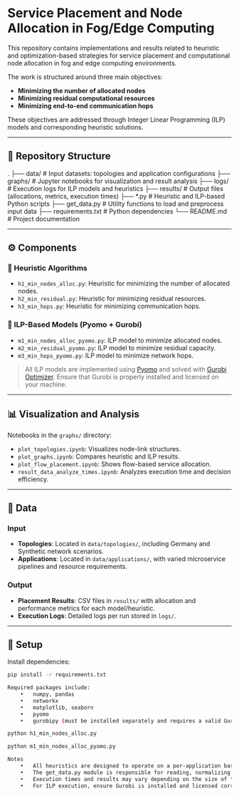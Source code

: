 # Service Placement and Node Allocation in Fog/Edge Computing

This repository contains implementations and results related to heuristic and optimization-based strategies for service placement and computational node allocation in fog and edge computing environments.

The work is structured around three main objectives:

- **Minimizing the number of allocated nodes**
- **Minimizing residual computational resources**
- **Minimizing end-to-end communication hops**

These objectives are addressed through Integer Linear Programming (ILP) models and corresponding heuristic solutions.

---

## 📁 Repository Structure

.
├── data/                      # Input datasets: topologies and application configurations
├── graphs/                    # Jupyter notebooks for visualization and result analysis
├── logs/                      # Execution logs for ILP models and heuristics
├── results/                   # Output files (allocations, metrics, execution times)
├── *.py                       # Heuristic and ILP-based Python scripts
├── get_data.py                # Utility functions to load and preprocess input data
├── requirements.txt           # Python dependencies
└── README.md                  # Project documentation

---

## ⚙️ Components

### 🧠 Heuristic Algorithms

- `h1_min_nodes_alloc.py`: Heuristic for minimizing the number of allocated nodes.
- `h2_min_residual.py`: Heuristic for minimizing residual resources.
- `h3_min_hops.py`: Heuristic for minimizing communication hops.

### 📐 ILP-Based Models (Pyomo + Gurobi)

- `m1_min_nodes_alloc_pyomo.py`: ILP model to minimize allocated nodes.
- `m2_min_residual_pyomo.py`: ILP model to minimize residual capacity.
- `m3_min_hops_pyomo.py`: ILP model to minimize network hops.

> All ILP models are implemented using [Pyomo](http://www.pyomo.org/) and solved with [Gurobi Optimizer](https://www.gurobi.com/). Ensure that Gurobi is properly installed and licensed on your machine.

---

## 📊 Visualization and Analysis

Notebooks in the `graphs/` directory:

- `plot_topologies.ipynb`: Visualizes node-link structures.
- `plot_graphs.ipynb`: Compares heuristic and ILP results.
- `plot_flow_placement.ipynb`: Shows flow-based service allocation.
- `result_data_analyze_times.ipynb`: Analyzes execution time and decision efficiency.

---

## 📂 Data

### Input

- **Topologies**: Located in `data/topologies/`, including Germany and Synthetic network scenarios.
- **Applications**: Located in `data/applications/`, with varied microservice pipelines and resource requirements.

### Output

- **Placement Results**: CSV files in `results/` with allocation and performance metrics for each model/heuristic.
- **Execution Logs**: Detailed logs per run stored in `logs/`.

---

## 🔧 Setup

Install dependencies:

```bash
pip install -r requirements.txt

Required packages include:
	•	numpy, pandas
	•	networkx
	•	matplotlib, seaborn
	•	pyomo
	•	gurobipy (must be installed separately and requires a valid Gurobi license)

python h1_min_nodes_alloc.py

python m1_min_nodes_alloc_pyomo.py

Notes
	•	All heuristics are designed to operate on a per-application basis.
	•	The get_data.py module is responsible for reading, normalizing, and returning structured inputs.
	•	Execution times and results may vary depending on the size of the application and the topology.
	•	For ILP execution, ensure Gurobi is installed and licensed correctly.